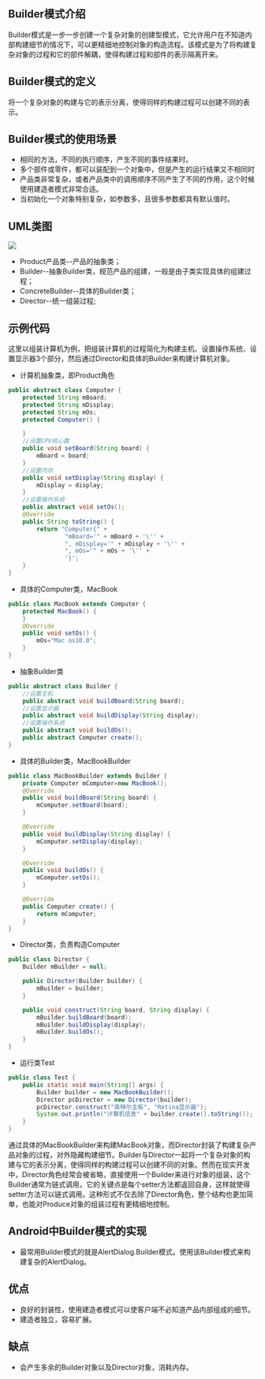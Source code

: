## Builder模式介绍
Builder模式是一步一步创建一个复杂对象的创建型模式，它允许用户在不知道内部构建细节的情况下，可以更精细地控制对象的构造流程。该模式是为了将构建复杂对象的过程和它的部件解耦，使得构建过程和部件的表示隔离开来。
## Builder模式的定义
将一个复杂对象的构建与它的表示分离，使得同样的构建过程可以创建不同的表示。
## Builder模式的使用场景
* 相同的方法，不同的执行顺序，产生不同的事件结果时。
* 多个部件或零件，都可以装配到一个对象中，但是产生的运行结果又不相同时
* 产品类非常复杂，或者产品类中的调用顺序不同产生了不同的作用，这个时候使用建造者模式非常合适。
* 当初始化一个对象特别复杂，如参数多，且很多参数都具有默认值时。
## UML类图
![](http://i2.kiimg.com/599943/cb890fdc533a0de2.jpg)
* Product产品类--产品的抽象类；
* Builder--抽象Builder类，规范产品的组建，一般是由子类实现具体的组建过程；
* ConcreteBuilder--具体的Builder类；
* Director--统一组装过程;
## 示例代码
这里以组装计算机为例，把组装计算机的过程简化为构建主机、设置操作系统、设置显示器3个部分，然后通过Director和具体的Builder来构建计算机对象。
* 计算机抽象类，即Product角色
```java
public abstract class Computer {
    protected String mBoard;
    protected String mDisplay;
    protected String mOs;
    protected Computer() {

    }
    //设置CPU核心数
    public void setBoard(String board) {
        mBoard = board;
    }
    //设置内存
    public void setDisplay(String display) {
        mDisplay = display;
    }
    //设置操作系统
    public abstract void setOs();
    @Override
    public String toString() {
        return "Computer{" +
                "mBoard='" + mBoard + '\'' +
                ", mDisplay='" + mDisplay + '\'' +
                ", mOs='" + mOs + '\'' +
                '}';
    }
}
```
* 具体的Computer类，MacBook
```java
public class MacBook extends Computer {
    protected MacBook() {
    }
    @Override
    public void setOs() {
        mOs="Mac os10.0";
    }
}
```
* 抽象Builder类
```java
public abstract class Builder {
    //设置主机
    public abstract void buildBoard(String board);
    //设置显示器
    public abstract void buildDisplay(String display);
    //设置操作系统
    public abstract void buildOs();
    public abstract Computer create();
}
```
* 具体的Builder类，MacBookBuilder
```java
public class MacBookBuilder extends Builder {
    private Computer mComputer=new MacBook();
    @Override
    public void buildBoard(String board) {
        mComputer.setBoard(board);
    }

    @Override
    public void buildDisplay(String display) {
        mComputer.setDisplay(display);
    }

    @Override
    public void buildOs() {
        mComputer.setOs();
    }

    @Override
    public Computer create() {
        return mComputer;
    }
}
```
* Director类，负责构造Computer
```java
public class Director {
    Builder mBuilder = null;

    public Director(Builder builder) {
        mBuilder = builder;
    }

    public void construct(String board, String display) {
        mBuilder.buildBoard(board);
        mBuilder.buildDisplay(display);
        mBuilder.buildOs();
    }
}
```
* 运行类Test
```java
public class Test {
    public static void main(String[] args) {
        Builder builder = new MacBookBuilder();
        Director pcDirector = new Director(builder);
        pcDirector.construct("英特尔主板", "Retina显示器");
        System.out.println("计算机信息" + builder.create().toString());
    }
}
```
通过具体的MacBookBuilder来构建MacBook对象，而Director封装了构建复杂产品对象的过程，对外隐藏构建细节。Builder与Director一起将一个复杂对象的构建与它的表示分离，使得同样的构建过程可以创建不同的对象。然而在现实开发中，Director角色经常会被省略，直接使用一个Builder来进行对象的组装，这个Builder通常为链式调用，它的关键点是每个setter方法都返回自身，这样就使得setter方法可以链式调用。这种形式不仅去除了Director角色，整个结构也更加简单，也能对Produce对象的组装过程有更精细地控制。
## Android中Builder模式的实现
* 最常用Builder模式的就是AlertDialog.Builder模式。使用该Builder模式来构建复杂的AlertDialog。
## 优点
* 良好的封装性，使用建造者模式可以使客户端不必知道产品内部组成的细节。
* 建造者独立，容易扩展。
## 缺点
* 会产生多余的Builder对象以及Director对象，消耗内存。
